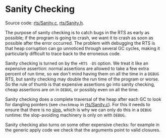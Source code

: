 # Sanity Checking


Source code: [rts/Sanity.c](/trac/ghc/browser/ghc/rts/Sanity.c), [rts/Sanity.h](/trac/ghc/browser/ghc/rts/Sanity.h).


The purpose of sanity checking is to catch bugs in the RTS as early as possible; if the program is going to crash, we want it to crash as soon as possible after the error occurred.  The problem with debugging the RTS is that heap corruption can go unnoticed through several GC cycles, making it particularly difficult to trace back to the erroneous code.


Sanity checking is turned on by the `+RTS -DS` option.  We treat it like an expensive assertion: normal assertions are allowed to take a few extra percent of run time, so we don't mind having them on all the time in a `DEBUG` RTS, but sanity checking may double the run time of the program or worse.  So the rule of thumb is that expensive assertions go into sanity checking, cheap assertions are on in `DEBUG`, or possibly even on all the time.


Sanity checking does a complete traversal of the heap after each GC to look for dangling pointers (see `checkHeap` in [rts/Sanity.c](/trac/ghc/browser/ghc/rts/Sanity.c)).  For this it needs to ensure that there is no [slop](commentary/rts/storage/slop), which is why we can only do this in a `DEBUG` runtime: the slop-avoiding machinery is only on with `DEBUG`.


Sanity checking also turns on some other expensive checks: for example in the generic apply code we check that the arguments point to valid closures.
